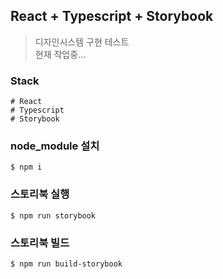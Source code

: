 ##  React + Typescript + Storybook
> 디자인시스템 구현 테스트 \
> 현재 작업중...

### Stack
```
# React
# Typescript
# Storybook
```

### node_module 설치
```
$ npm i
```

### 스토리북 실행
```
$ npm run storybook
```

### 스토리북 빌드
```
$ npm run build-storybook
```
